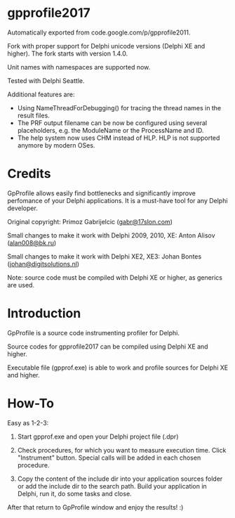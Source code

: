# gpprofile2017

Automatically exported from code.google.com/p/gpprofile2011.

Fork with proper support for Delphi unicode versions (Delphi XE and higher). The fork starts with version 1.4.0.

Unit names with namespaces are supported now.

Tested with Delphi Seattle.

Additional features are:

- Using NameThreadForDebugging() for tracing the thread names in the result files.
- The PRF output filename can be now be configured using several placeholders, e.g. the ModuleName or the ProcessName and ID.
- The help system now uses CHM instead of HLP. HLP is not supported anymore by modern OSes.

# Credits #

GpProfile allows easily find bottlenecks and significantly improve perfomance of your Delphi applications. It is a must-have tool for any Delphi developer.

Original copyright: Primoz Gabrijelcic (gabr@17slon.com)

Small changes to make it work with Delphi 2009, 2010, XE: Anton Alisov (alan008@bk.ru)

Small changes to make it work with Delphi XE2, XE3: Johan Bontes (johan@digitsolutions.nl)

Note: source code must be compiled with Delphi XE or higher, as generics are used.

# Introduction #

GpProfile is a source code instrumenting profiler for Delphi.

Source codes for gpprofile2017 can be compiled using Delphi XE and higher.

Executable file (gpprof.exe) is able to work and profile sources for Delphi XE and higher.

# How-To #

Easy as 1-2-3:

1) Start gpprof.exe and open your Delphi project file (.dpr)

2) Check procedures, for which you want to measure execution time. Click "Instrument" button. Special calls will be added in each chosen procedure.

3) Copy the content of the include dir into your application sources folder or add the include dir to the search path. Build your application in Delphi, run it, do some tasks and close.

After that return to GpProfile window and enjoy the results! :)
